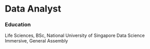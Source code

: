 # Data Analyst

### Education
Life Sciences, BSc, National University of Singapore
Data Science Immersive, General Assembly
